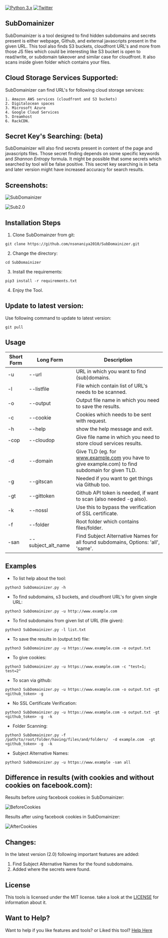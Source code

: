 [![Python 3.x](https://img.shields.io/badge/python-3.6%7C3.7-yellow.svg)](https://www.python.org/) 
[![Twitter](https://img.shields.io/badge/twitter-@neeraj_sonaniya-blue.svg)](https://twitter.com/neeraj_sonaniya)

## SubDomainizer

SubDomainizer is a tool designed to find hidden subdomains and secrets present is either webpage, Github, and external javascripts present in the given URL.
This tool also finds S3 buckets, cloudfront URL's and more from those JS files which could be interesting like S3 bucket is open to read/write, or subdomain takeover and similar case for cloudfront.
It also scans inside given folder which contains your files.

## Cloud Storage Services Supported:
SubDomainizer can find URL's for following cloud storage services:
```
1. Amazon AWS services (cloudfront and S3 buckets)
2. Digitalocean spaces 
3. Microsoft Azure 
4. Google Cloud Services 
5. Dreamhost 
6. RackCDN. 
```
## Secret Key's Searching: (beta)
SubDomainizer will also find secrets present in content of the page and javascripts files.
Those secret finding depends on some specific keywords and *Shannon Entropy* formula.
It might be possible that some secrets which searched by tool will be false positive.
This secret key searching is in beta and later version might have increased accuracy for search results.

## Screenshots:

![SubDomainizer](https://i.imgur.com/x3XSamk.png)

![Sub2.0](https://i.imgur.com/TvVKabs.png)

## Installation Steps

1. Clone SubDomainzer from git:
```
git clone https://github.com/nsonaniya2010/SubDomainizer.git
```
2. Change the directory:
```
cd SubDomainizer
```

3. Install the requirements:

```
pip3 install -r requirements.txt
```
4. Enjoy the Tool.

## Update to latest version:

Use following command to update to latest version:

```
git pull
```

## Usage

Short Form    | Long Form     | Description
------------- | ------------- |-------------
-u            | --url         | URL in which you want to find (sub)domains.
-l            | --listfile    | File which contain list of URL's needs to be scanned.
-o            | --output      | Output file name in which you need to save the results.
-c            | --cookie      | Cookies which needs to be sent with request.
-h            | --help        | show the help message and exit.
-cop          | --cloudop     | Give file name in which you need to store cloud services results.
-d            | --domain      | Give TLD (eg. for www.example.com you have to give example.com) to find subdomain for given TLD.
-g            | --gitscan     | Needed if you want to get things via Github too.
-gt           | --gittoken    | Github API token is needed, if want to scan (also needed -g also).
-k            | --nossl       |  Use this to bypass the verification of SSL certificate.
-f            | --folder      | Root folder which contains files/folder.
-san          | --subject_alt_name    |  Find Subject Alternative Names for all found subdomains, Options: 'all', 'same'.

## Examples

* To list help about the tool:
```
python3 SubDomainizer.py -h
```
* To find subdomains, s3 buckets, and cloudfront URL's for given single URL:
```
python3 SubDomainizer.py -u http://www.example.com
```
* To find subdomains from given list of URL (file given):
```
python3 SubDomainizer.py -l list.txt
```

* To save the results in (output.txt) file:
```
python3 SubDomainizer.py -u https://www.example.com -o output.txt
```
* To give cookies:
```
python3 SubDomainizer.py -u https://www.example.com -c "test=1; test=2"
```
* To scan via github:
```
python3 SubDomainizer.py -u https://www.example.com -o output.txt -gt <github_token> -g 
```
* No SSL Certificate Verification:
```
python3 SubDomainizer.py -u https://www.example.com -o output.txt -gt <github_token> -g  -k
```
* Folder Scanning:
```
python3 SubDomainizer.py -f /path/to/root/folder/having/files/and/folders/  -d example.com  -gt <github_token> -g  -k
```
* Subject Alternative Names:
```
python3 SubDomainizer.py -u https://www.example -san all
```

## Difference in results (with cookies and without cookies on facebook.com):

Results before using facebook cookies in SubDomainizer:

![BeforeCookies](https://i.imgur.com/v7igAId.png)

Results after using facebook cookies in SubDomainizer:

![AfterCookies](https://i.imgur.com/QKY09mx.png)


## Changes:
In the latest version (2.0) following important features are added:
1. Find Subject Alternative Names for the found subdomains.
2. Added where the secrets were found.

## License
This tools is licensed under the MIT license. take a look at the [LICENSE](https://github.com/nsonaniya2010/SubDomainizer/blob/master/LICENSE) for information about it.

## Want to Help?
Want to help if you like features and tools? or Liked this tool?
[Help Here](https://paypal.me/BugsByNeeraj)
